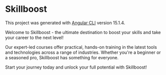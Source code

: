 # Skillboost

This project was generated with [Angular CLI](https://github.com/angular/angular-cli) version 15.1.4.

Welcome to Skillboost - the ultimate destination to boost your skills and take your career to the next level! 

Our expert-led courses offer practical, hands-on training in the latest tools and technologies across a range of industries. Whether you're a beginner or a seasoned pro, Skillboost has something for everyone. 

Start your journey today and unlock your full potential with Skillboost!